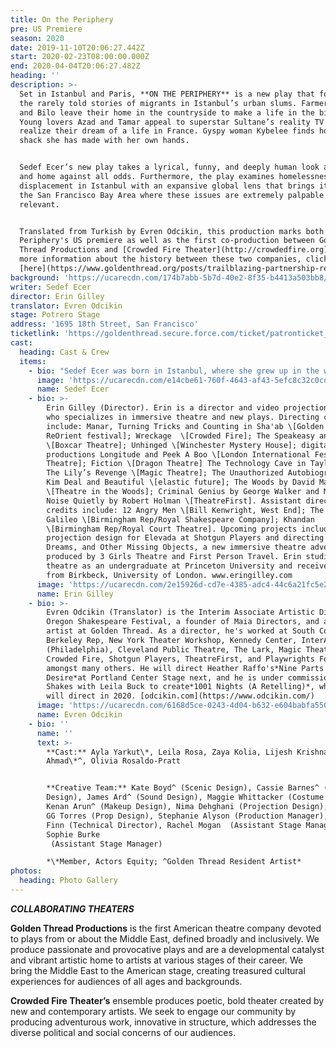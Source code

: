 ```yaml
---
title: On the Periphery
pre: US Premiere
season: 2020
date: 2019-11-10T20:06:27.442Z
start: 2020-02-23T08:00:00.000Z
end: 2020-04-04T20:06:27.482Z
heading: ''
description: >-
  Set in Istanbul and Paris, **ON THE PERIPHERY** is a new play that focuses on
  the rarely told stories of migrants in Istanbul’s urban slums. Farmers Dilcha
  and Bilo leave their home in the countryside to make a life in the big city.
  Young lovers Azad and Tamar appeal to superstar Sultane’s reality TV show to
  realize their dream of a life in France. Gyspy woman Kybelee finds home in a
  shack she has made with her own hands.


  Sedef Ecer’s new play takes a lyrical, funny, and deeply human look at hope
  and home against all odds. Furthermore, the play examines homelessness and
  displacement in Istanbul with an expansive global lens that brings it home to
  the San Francisco Bay Area where these issues are extremely palpable and
  relevant. 


  Translated from Turkish by Evren Odcikin, this production marks both On the
  Periphery's US premiere as well as the first co-production between Golden
  Thread Productions and [Crowded Fire Theater](http://crowdedfire.org). For
  more information about the history between these two companies, click
  [here](https://www.goldenthread.org/posts/trailblazing-partnership-results-in-multiple-wins-for-two-exemplary-bay-area-theatre-companies/).
background: 'https://ucarecdn.com/174b7abb-5b7d-40e2-8f35-b4413a503bb8/'
writer: Sedef Ecer
director: Erin Gilley
translator: Evren Odcikin
stage: Potrero Stage
address: '1695 18th Street, San Francisco'
ticketlink: 'https://goldenthread.secure.force.com/ticket/patronticket__publicticketapp#/ '
cast:
  heading: Cast & Crew
  items:
    - bio: "Sedef Ecer was born in Istanbul, where she grew up in the world of movie-making, theatre and television. She has written numerous articles or opinion pieces for national newspapers or magazines, novels, screenplays, explored new genres with transmedia stories and translated Charlotte Delbo, and Saint-Exupery's works into Turkish. But her major work is in the field of theater, in French. Now living in Paris and writing in French, her plays are published by Les Éditions de l'Amandier, Les Éditions l'Espace d'un Instant, Lansman and l'Avant-Scène in France, and translated into Polish, Turkish, Armenian, German, Greek, and English. Ms. Ecer's plays have been seen across Europe at venues including Metz Opera House, National Theatre Le Liberté, Théâtre du Peuple, Aalen Stadt Theater, and Théâtre National de Strasbourg. \r\n\nShe is one of the three women writers who founded the Parlement des Écrivaines \rFrancophones, and is entered in the 2014 Dictionnaire Universel des Créatrices (The Universal Dictionary of Women Creators Worldwide, supported by Unesco). She is represented by Zelig in France, Merlin Verlag in Germany, and Habitus in Turkey. https://www.sedefecer.com"
      image: 'https://ucarecdn.com/e14cbe61-760f-4643-af43-5efc8c32c0cd/'
      name: Sedef Ecer
    - bio: >-
        Erin Gilley (Director). Erin is a director and video projection designer
        who specializes in immersive theatre and new plays. Directing credits
        include: Manar, Turning Tricks and Counting in Sha'ab \[Golden Thread's
        ReOrient festival]; Wreckage  \[Crowded Fire]; The Speakeasy and Equus
        \[Boxcar Theatre]; Unhinged \[Winchester Mystery House]; digital theatre
        productions Longitude and Peek A Boo \[London International Festival
        Theatre]; Fiction \[Dragon Theatre] The Technology Cave in Taylor Mac’s
        The Lily’s Revenge \[Magic Theatre]; The Unauthorized Autobiography of
        Kim Deal and Beautiful \[elastic future]; The Woods by David Mamet
        \[Theatre in the Woods]; Criminal Genius by George Walker and Making
        Noise Quietly by Robert Holman \[TheatreFirst]. Assistant directing
        credits include: 12 Angry Men \[Bill Kenwright, West End]; The Life of
        Galileo \[Birmingham Rep/Royal Shakespeare Company]; Khandan
        \[Birmingham Rep/Royal Court Theatre]. Upcoming projects include
        projection design for Elevada at Shotgun Players and directing Secrets,
        Dreams, and Other Missing Objects, a new immersive theatre adventure
        produced by 3 Girls Theatre and First Person Travel. Erin studied
        theatre as an undergraduate at Princeton University and received her MFA
        from Birkbeck, University of London. www.eringilley.com
      image: 'https://ucarecdn.com/2e15926d-cd7e-4385-adc4-44c6a21fc5e2/'
      name: Erin Gilley
    - bio: >-
        Evren Odcikin (Translator) is the Interim Associate Artistic Director at
        Oregon Shakespeare Festival, a founder of Maia Directors, and a resident
        artist at Golden Thread. As a director, he's worked at South Coast Rep,
        Berkeley Rep, New York Theater Workshop, Kennedy Center, InterAct
        (Philadelphia), Cleveland Public Theatre, The Lark, Magic Theatre,
        Crowded Fire, Shotgun Players, TheatreFirst, and Playwrights Foundation,
        amongst many others. He will direct Heather Raffo's*Nine Parts of
        Desire*at Portland Center Stage next, and he is under commission at Cal
        Shakes with Leila Buck to create*1001 Nights (A Retelling)*, which he
        will direct in 2020. [odcikin.com](https://www.odcikin.com/)
      image: 'https://ucarecdn.com/6168d5ce-0243-4d04-b632-e604babfa550/'
      name: Evren Odcikin
    - bio: ''
      name: ''
      text: >-
        **Cast:** Ayla Yarkut\*, Leila Rosa, Zaya Kolia, Lijesh Krishnan, Sofia
        Ahmad\*^, Olivia Rosaldo-Pratt


        **Creative Team:** Kate Boyd^ (Scenic Design), Cassie Barnes^ (Lighting
        Design), James Ard^ (Sound Design), Maggie Whittacker (Costume Design),
        Kenan Arun^ (Makeup Design), Nima Dehghani (Projection Design), Grisel
        GG Torres (Prop Design), Stephanie Alyson (Production Manager), Beckett
        Finn (Technical Director), Rachel Mogan  (Assistant Stage Manager),
        Sophie Burke
         (Assistant Stage Manager)

        *\*Member, Actors Equity; ^Golden Thread Resident Artist*
photos:
  heading: Photo Gallery
---
```

**_COLLABORATING THEATERS_**

**Golden Thread Productions** is the first American theatre company devoted to plays from or about the Middle East, defined broadly and inclusively. We produce passionate and provocative plays and are a developmental catalyst and vibrant artistic home to artists at various stages of their career. We bring the Middle East to the American stage, creating treasured cultural experiences for audiences of all ages and backgrounds.  

**Crowded Fire Theater’s** ensemble produces poetic, bold theater created by new and contemporary artists. We seek to engage our community by producing adventurous work, innovative in structure, which addresses the diverse political and social concerns of our audiences.
